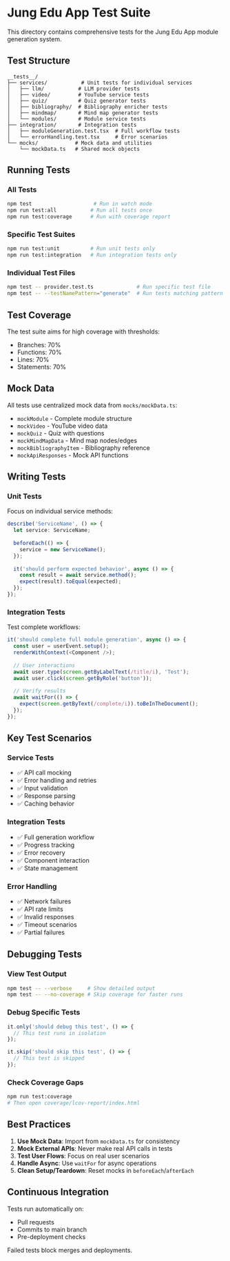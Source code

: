 # Jung Edu App Test Suite

This directory contains comprehensive tests for the Jung Edu App module generation system.

## Test Structure

```
__tests__/
├── services/           # Unit tests for individual services
│   ├── llm/           # LLM provider tests
│   ├── video/         # YouTube service tests
│   ├── quiz/          # Quiz generator tests
│   ├── bibliography/  # Bibliography enricher tests
│   ├── mindmap/       # Mind map generator tests
│   └── modules/       # Module service tests
├── integration/       # Integration tests
│   ├── moduleGeneration.test.tsx  # Full workflow tests
│   └── errorHandling.test.tsx     # Error scenarios
└── mocks/            # Mock data and utilities
    └── mockData.ts   # Shared mock objects
```

## Running Tests

### All Tests
```bash
npm test                    # Run in watch mode
npm run test:all           # Run all tests once
npm run test:coverage      # Run with coverage report
```

### Specific Test Suites
```bash
npm run test:unit          # Run unit tests only
npm run test:integration   # Run integration tests only
```

### Individual Test Files
```bash
npm test -- provider.test.ts              # Run specific test file
npm test -- --testNamePattern="generate"  # Run tests matching pattern
```

## Test Coverage

The test suite aims for high coverage with thresholds:
- Branches: 70%
- Functions: 70%
- Lines: 70%
- Statements: 70%

## Mock Data

All tests use centralized mock data from `mocks/mockData.ts`:
- `mockModule` - Complete module structure
- `mockVideo` - YouTube video data
- `mockQuiz` - Quiz with questions
- `mockMindMapData` - Mind map nodes/edges
- `mockBibliographyItem` - Bibliography reference
- `mockApiResponses` - Mock API functions

## Writing Tests

### Unit Tests
Focus on individual service methods:
```typescript
describe('ServiceName', () => {
  let service: ServiceName;
  
  beforeEach(() => {
    service = new ServiceName();
  });
  
  it('should perform expected behavior', async () => {
    const result = await service.method();
    expect(result).toEqual(expected);
  });
});
```

### Integration Tests
Test complete workflows:
```typescript
it('should complete full module generation', async () => {
  const user = userEvent.setup();
  renderWithContext(<Component />);
  
  // User interactions
  await user.type(screen.getByLabelText(/title/i), 'Test');
  await user.click(screen.getByRole('button'));
  
  // Verify results
  await waitFor(() => {
    expect(screen.getByText(/complete/i)).toBeInTheDocument();
  });
});
```

## Key Test Scenarios

### Service Tests
- ✅ API call mocking
- ✅ Error handling and retries
- ✅ Input validation
- ✅ Response parsing
- ✅ Caching behavior

### Integration Tests
- ✅ Full generation workflow
- ✅ Progress tracking
- ✅ Error recovery
- ✅ Component interaction
- ✅ State management

### Error Handling
- ✅ Network failures
- ✅ API rate limits
- ✅ Invalid responses
- ✅ Timeout scenarios
- ✅ Partial failures

## Debugging Tests

### View Test Output
```bash
npm test -- --verbose     # Show detailed output
npm test -- --no-coverage # Skip coverage for faster runs
```

### Debug Specific Tests
```typescript
it.only('should debug this test', () => {
  // This test runs in isolation
});

it.skip('should skip this test', () => {
  // This test is skipped
});
```

### Check Coverage Gaps
```bash
npm run test:coverage
# Then open coverage/lcov-report/index.html
```

## Best Practices

1. **Use Mock Data**: Import from `mockData.ts` for consistency
2. **Mock External APIs**: Never make real API calls in tests
3. **Test User Flows**: Focus on real user scenarios
4. **Handle Async**: Use `waitFor` for async operations
5. **Clean Setup/Teardown**: Reset mocks in `beforeEach`/`afterEach`

## Continuous Integration

Tests run automatically on:
- Pull requests
- Commits to main branch
- Pre-deployment checks

Failed tests block merges and deployments.
